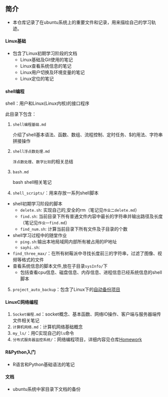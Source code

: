 ## 简介
- 本仓库记录了在ubuntu系统上的重要文件和记录，用来描绘自己的学习轨迹。
#### Linux基础

- 包含了Linux初期学习阶段的文档
  - Linux基础及Git使用的笔记
  - Linux查看系统信息的笔记
  - Linux用户切换及环境变量的笔记
  - Linux定位的笔记

#### shell编程

shell：用户和Linux(Linux内核)的接口程序

此目录下包含：

1. `shell编程基础.md`

   介绍了shell基本语法、函数、数组、流程控制、定时任务、$的用法、字符串拼接操作

2. `shell浮点数处理.md`

   `浮点数处理`、`数字比较`的相关总结

3. `bash.md`

   bash shell相关笔记

4. `shell_scripts/`：用来存放一系列shell脚本

- shell初期学习阶段的脚本
  - `delete.sh`: 实现自己的,安全的rm（笔记见`作业二delete.md`）
  - `find.sh`: 当前目录下所有普通文件内容中最长的字符串并输出路径及长度（笔记见`作业一find.md`）
  - `find_num.sh`: 计算当前目录下所有文件及子目录的个数
- shell学习过程中的随堂作业
  - `ping.sh`:输出本地局域网内部所有被占用的IP地址
  - `sayhi.sh`:
- `find_three_max/`：在所有树莓派中寻找长度前三的字符串，过滤了图像、视频等格式的文件
- 查看系统信息的脚本文件,放在子目录`sysInfo/`下
  - 包括查看cpu信息、磁盘信息、内存信息、进程信息已经系统信息的shell脚本

5. `project_auto_backup`：包含了Linux下的[自动备份项目]()

#### LinuxC网络编程

1. `Socket编程.md`：socket概念、基本函数、网络IO操作、客户端与服务器端传文件相关笔记
2. `计算机网络.md`：计算机网络基础概念
3. `my_ls/`：用C实现自己的`ls`命令
4. `分布式服务器监控系统/`：网络编程项目，详细内容见仓库[Homework](https://github.com/CallMeNumber1/Homework)

#### R&Python入门

- R语言和Python基础语法的笔记

#### 文档

- ubuntu系统中家目录下文档的备份


